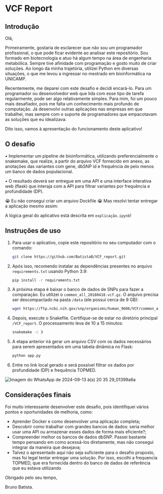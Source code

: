 # VCF Report

## Introdução

Olá,

Primeiramente, gostaria de esclarecer que não sou um programador profissional, o que pode ficar evidente ao analisar este repositório. Sou formado em biotecnologia e atuo há algum tempo na área de engenharia metabólica. Sempre tive afinidade com programação e gosto muito de criar soluções. Ao longo da minha trajetória, utilizei Python em diversas situações, o que me levou a ingressar no mestrado em bioinformática na UNICAMP.

Recentemente, me deparei com este desafio e decidi encará-lo. Para um programador ou desenvolvedor web que lida com esse tipo de tarefa regularmente, pode ser algo relativamente simples. Para mim, foi um pouco mais desafiador, pois me falta um conhecimento mais profundo de computação. Já desenvolvi outras aplicações nas empresas em que trabalhei, mas sempre com o suporte de programadores que empacotavam as soluções que eu idealizava.

Dito isso, vamos à apresentação do funcionamento deste aplicativo!

## O desafio

• Implementar um pipeline de bioinformática, utilizando preferencialmente o snakemake, que realize, a partir do arquivo VCF fornecido em anexo, as anotações das variantes com gene, dbSNP id e frequência de pelo menos um banco de dados populacional.

• O resultado deverá ser entregue em uma API e uma interface interativa web (flask) que interaja com a API para filtrar variantes por frequência e profundidade (DP).

:sob: Eu não consegui criar um arquivo Dockfile :sob: 
Mas resolvi tentar entregar a aplicação mesmo assim:

A lógica geral do aplicativo está descrita em `explicação.ipynb`!

## Instruções de uso

1. Para usar o aplicativo, copie este repositório no seu computador com o comando:

    ```bash
    git clone https://github.com/BatistaB/VCF_report.git
    ```

2. Após isso, recomendo instalar as dependências presentes no arquivo `requirements.txt` usando Python 3.9:

    ```bash
    pip install -r requirements.txt
    ```

3. A próxima etapa é baixar o banco de dados de SNPs para fazer a comparação. Eu utilizei o `common_all_20180418.vcf.gz`. O arquivo precisa ser descompactado na pasta `/data` (ele possui cerca de 9 GB):

    ```bash
    wget https://ftp.ncbi.nih.gov/snp/organisms/human_9606/VCF/common_all_20180418.vcf.gz
    ```

4. Depois, execute o Snakefile. Certifique-se de estar no diretório principal `/VCF_report`. O processamento leva de 10 a 15 minutos:

    ```bash
    snakemake -c 3
    ```

5. A etapa anterior irá gerar um arquivo CSV com os dados necessários para serem apresentados em uma tabela dinâmica no Flask:

    ```bash
    python app.py
    ```

6. Entre no link local gerado e será possível filtrar os dados por profundidade (DP) e frequência TOPMED.


![Imagem do WhatsApp de 2024-09-13 à(s) 20 35 29_01399a6a](https://github.com/user-attachments/assets/02fcd685-40db-4da1-b7ef-e3f7d1d0cb7b)



## Considerações finais

Foi muito interessante desenvolver este desafio, pois identifiquei vários pontos e oportunidades de melhoria, como:

- Aprender Docker e como desenvolver uma aplicação completa;
- Descobrir como trabalhar com grandes bancos de dados: seria melhor usar uma API ou armazenar esses dados de forma mais eficiente?;
- Compreender melhor os bancos de dados dbSNP. Passei bastante tempo pensando em como acessá-los diretamente, mas não consegui integrar da maneira que desejava;
- Talvez o apresentado aqui não seja suficiente para o desafio proposto, mas foi legal tentar entregar uma solução. Por isso, escolhi a frequencia TOPMED, que era fornecida dentro do banco de dados de referência que eu estava utilizando


Obrigado pelo seu tempo,


Bruno Batista.




